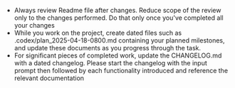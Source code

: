 - Always review Readme file after changes. Reduce scope of the review only to the changes performed. Do that only once you've completed all your changes
- While you work on the project, create dated files such as .codex/plan_2025-04-18-0800.md containing your planned milestones, and update these documents as you progress through the task. 
- For significant pieces of completed work, update the CHANGELOG.md with a dated changelog. Please start the changelog with the input prompt then followed by each functionality introduced and reference the relevant documentation